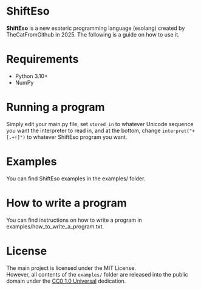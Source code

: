 # ShiftEso

**ShiftEso** is a new esoteric programming language (esolang) created by TheCatFromGithub in 2025. The following is a guide on how to use it.

# Requirements

- Python 3.10+
- NumPy

# Running a program

Simply edit your main.py file, set `stored_in` to whatever Unicode sequence you want the interpreter to read in, and at the bottom, change `interpret("+[.+!]")` to whatever ShiftEso program you want. 

# Examples

You can find ShiftEso examples in the examples/ folder.

# How to write a program

You can find instructions on how to write a program in examples/how_to_write_a_program.txt.

# License

The main project is licensed under the MIT License.  
However, all contents of the `examples/` folder are released into the public domain under the [CC0 1.0 Universal](https://creativecommons.org/publicdomain/zero/1.0/) dedication.

